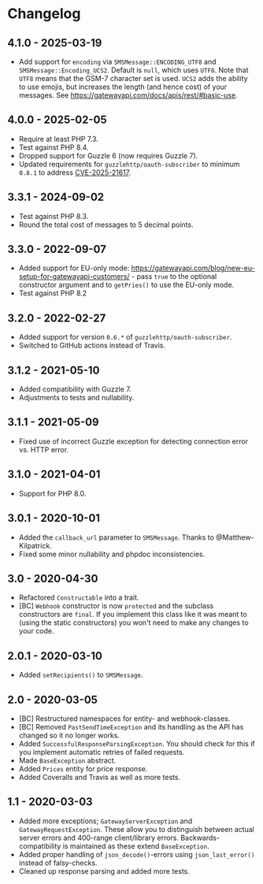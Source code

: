 # Changelog

## 4.1.0 - 2025-03-19
* Add support for `encoding` via `SMSMessage::ENCODING_UTF8` and `SMSMessage::Encoding_UCS2`. Default is `null`, which
uses `UTF8`. Note that `UTF8` means that the GSM-7 character set is used. `UCS2` adds the ability to use emojis, but
increases the length (and hence cost) of your messages. See https://gatewayapi.com/docs/apis/rest/#basic-use.

## 4.0.0 - 2025-02-05
* Require at least PHP 7.3.
* Test against PHP 8.4.
* Dropped support for Guzzle 6 (now requires Guzzle 7).
* Updated requirements for `guzzlehttp/oauth-subscriber` to minimum `0.8.1` to address [CVE-2025-21617](https://nvd.nist.gov/vuln/detail/CVE-2025-21617).

## 3.3.1 - 2024-09-02
* Test against PHP 8.3.
* Round the total cost of messages to 5 decimal points.

## 3.3.0 - 2022-09-07

* Added support for EU-only mode: https://gatewayapi.com/blog/new-eu-setup-for-gatewayapi-customers/ - pass `true` to
  the optional constructor argument and to `getPries()` to use the EU-only mode.
* Test against PHP 8.2

## 3.2.0 - 2022-02-27

* Added support for version `0.6.*` of `guzzlehttp/oauth-subscriber`.
* Switched to GitHub actions instead of Travis.

## 3.1.2 - 2021-05-10

* Added compatibility with Guzzle 7.
* Adjustments to tests and nullability.

## 3.1.1 - 2021-05-09

* Fixed use of incorrect Guzzle exception for detecting connection error vs. HTTP error.

## 3.1.0 - 2021-04-01

* Support for PHP 8.0.

## 3.0.1 - 2020-10-01

* Added the `callback_url` parameter to `SMSMessage`. Thanks to @Matthew-Kilpatrick.
* Fixed some minor nullability and phpdoc inconsistencies.

## 3.0 - 2020-04-30

* Refactored `Constructable` into a trait.
* [BC] `Webhook` constructor is now `protected` and the subclass constructors are `final`. If you implement this class
  like it was meant to (using the static constructors) you won't need to make any changes to your code.

## 2.0.1 - 2020-03-10

* Added `setRecipients()` to `SMSMessage`.

## 2.0 - 2020-03-05

* [BC] Restructured namespaces for entity- and webhook-classes.
* [BC] Removed `PastSendTimeException` and its handling as the API has changed so it no longer works.
* Added `SuccessfulResponseParsingException`. You should check for this if you implement automatic retries of failed
  requests.
* Made `BaseException` abstract.
* Added `Prices` entity for price response.
* Added Coveralls and Travis as well as more tests.

## 1.1 - 2020-03-03

* Added more exceptions; `GatewayServerException` and `GatewayRequestException`. These allow you to distinguish between
  actual server errors and 400-range client/library errors. Backwards-compatibility is maintained as these
  extend `BaseException`.
* Added proper handling of `json_decode()`-errors using `json_last_error()` instead of falsy-checks.
* Cleaned up response parsing and added more tests.
